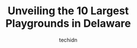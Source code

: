 ---
layout: ampstory
image: https://i0.wp.com/paketmu.com/wp-content/uploads/2023/06/prestons-playground-0-in-delaware-1686372098.jpeg?resize=640,853
author: techidn
featured: false
description: Explore the diverse Playground scene in Delaware, home to an incredible selection of 10 establishments catering to every taste. Whether youre in search of iconic favorites or undiscovered t
title: Unveiling the 10 Largest Playgrounds in Delaware
cover:
   title: Unveiling the 10 Largest Playgrounds in Delaware
   subtitle: RICKPATE
   background: https://paketmu.com/wp-content/uploads/2023/06/prestons-playground-0-in-delaware-1686372098.jpeg

pages: 
 - layout: thirds
   top: <h1>#1 Glasgow Park Playground</h1>
   bottom: "<p>Awesome playgrounds, something for every child. My grandsons had a blast. Plus we got to take their new puppy out to play also. Parking got a little crazy later in the da</p>"
   background: https://paketmu.com/wp-content/uploads/2023/06/prestons-playground-1-in-delaware-1686372099.jpeg
   backgroundblur: true
 - layout: thirds
   top: <h1>#2 Brandywine Springs Park</h1>
   bottom: "<p>Great little park that was an amusement park and bottling facility in the early 1909s. Efforts have been made to preserve whats left of the park and show what was there </p>"
   background: https://paketmu.com/wp-content/uploads/2023/06/prestons-playground-2-in-delaware-1686372100.jpeg
   cta:
      link: https://paketmu.com/unveiling-the-10-largest-playgrounds-in-delaware/
      text: Unveiling the 10 Largest Playgrounds in Delaware
 - layout: thirds
   top: <h1>#3 Talley Day Park</h1>
   bottom: "<p>Talley Day Park is a lovely place.  Where else can you find a library, playground, dog walk, and walking paths all in one place.  The dog area is even split into large an</p>"
   background: https://paketmu.com/wp-content/uploads/2023/06/prestons-playground-3-in-delaware-1686372102.jpeg
   cta:
      link: https://paketmu.com/unveiling-the-10-largest-playgrounds-in-delaware/
      text: Unveiling the 10 Largest Playgrounds in Delaware
 - layout: thirds
   top: <h1>#4 Paper Mill Park</h1>
   bottom: "<p>1050 Paper Mill Rd, Newark, DE 19711, United States</p>"
   background: https://images.unsplash.com/photo-1547366785-564103df7e13?ixlib=rb-4.0.3&ixid=MnwxMjA3fDB8MHxwaG90by1wYWdlfHx8fGVufDB8fHx8&auto=format&fit=crop&w=640&h=853&q=80
   cta:
      link: https://paketmu.com/unveiling-the-10-largest-playgrounds-in-delaware/
      text: Unveiling the 10 Largest Playgrounds in Delaware
 - layout: thirds
   top: <h1>#5 Can-Do Playground</h1>
   bottom: "<p>4361 Weldin Rd, Wilmington, DE 19803, United States</p>"
   background: https://images.unsplash.com/photo-1561679660-d00ee1e0dc8e?ixlib=rb-4.0.3&ixid=MnwxMjA3fDB8MHxwaG90by1wYWdlfHx8fGVufDB8fHx8&auto=format&fit=crop&w=640&h=853&q=80
   cta:
      link: https://paketmu.com/unveiling-the-10-largest-playgrounds-in-delaware/
      text: Unveiling the 10 Largest Playgrounds in Delaware
 - layout: thirds
   top: <h1>#6 Wyoming Park</h1>
   bottom: "<p>Wyoming, DE 19934, United States</p>"
   background: https://images.unsplash.com/photo-1595364397663-fca4f075d796?ixlib=rb-4.0.3&ixid=MnwxMjA3fDB8MHxwaG90by1wYWdlfHx8fGVufDB8fHx8&auto=format&fit=crop&w=640&h=853&q=80
   cta:
      link: https://paketmu.com/unveiling-the-10-largest-playgrounds-in-delaware/
      text: Unveiling the 10 Largest Playgrounds in Delaware
 - layout: thirds
   top: <h1>#7 John West Park</h1>
   bottom: "<p>32 West Ave, Ocean View, DE 19970, United States</p>"
   background: https://images.unsplash.com/photo-1567095761054-7a02e69e5c43?ixlib=rb-4.0.3&ixid=MnwxMjA3fDB8MHxwaG90by1wYWdlfHx8fGVufDB8fHx8&auto=format&fit=crop&w=640&h=853&q=80
   cta:
      link: https://paketmu.com/unveiling-the-10-largest-playgrounds-in-delaware/
      text: Unveiling the 10 Largest Playgrounds in Delaware
 - layout: thirds
   middle: Continue reading...
   background: https://images.unsplash.com/photo-1608411404720-c8f0417bcdba?ixlib=rb-4.0.3&ixid=MnwxMjA3fDB8MHxwaG90by1wYWdlfHx8fGVufDB8fHx8&auto=format&fit=crop&w=640&h=853&q=80
   cta:
      link: https://paketmu.com/unveiling-the-10-largest-playgrounds-in-delaware/
      text: Unveiling the 10 Largest Playgrounds in Delaware
      
---